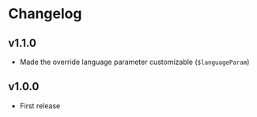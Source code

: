 Changelog
=========

v1.1.0
------

* Made the override language parameter customizable (`$languageParam`)

v1.0.0
------

* First release
